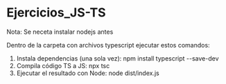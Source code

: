 # Ejercicios_JS-TS

Nota: Se neceta instalar nodejs antes

Dentro de la carpeta con archivos typescript ejecutar estos comandos:
1. Instala dependencias (una sola vez):   npm install typescript --save-dev
2. Compila código TS a JS:                npx tsc
3. Ejecutar el resultado con Node:        node dist/index.js

